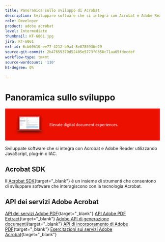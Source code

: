 ```yaml
---
title: Panoramica sullo sviluppo di Acrobat
description: Sviluppare software che si integra con Acrobat e Adobe Reader utilizzando JavaScript, plug-in o IAC
role: Developer
product: adobe acrobat
level: Intermediate
thumbnail: KT-6861.jpg
jira: KT-6861
exl-id: 6cb60610-ee77-4212-b9a4-8e078593be29
source-git-commit: 2b47655370d52405e5773f0358c71aa65fdecdef
workflow-type: tm+mt
source-wordcount: '110'
ht-degree: 0%

---
```


# Panoramica sullo sviluppo

![Immagine di sviluppo di Acrobat](../assets/Hero-Develop.png)

Sviluppate software che si integra con Acrobat e Adobe Reader utilizzando JavaScript, plug-in o IAC.

## Acrobat SDK

Il [Acrobat SDK](https://opensource.adobe.com/dc-acrobat-sdk-docs/acrobatsdk/){target="_blank"} è un insieme di strumenti che consentono di sviluppare software che interagiscono con la tecnologia Acrobat.

## API dei servizi Adobe Acrobat

[API dei servizi Adobe PDF](https://developer.adobe.com/document-services/apis/pdf-services/){target="_blank"}
[API Adobe PDF Extract](https://developer.adobe.com/document-services/apis/pdf-extract/){target="_blank"}
[Adobe API di generazione documenti](https://developer.adobe.com/document-services/apis/doc-generation/){target="_blank"}
[API di incorporamento di Adobe PDF](https://developer.adobe.com/document-services/apis/pdf-embed/){target="_blank"}
[Esercitazioni sui servizi Adobe Acrobat](https://experienceleague.adobe.com/docs/acrobat-services-learn/tutorials/overview.html){target="_blank"}
